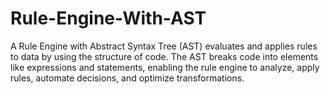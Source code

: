 # Rule-Engine-With-AST
A Rule Engine with Abstract Syntax Tree (AST) evaluates and applies rules to data by using the structure of code. The AST breaks code into elements like expressions and statements, enabling the rule engine to analyze, apply rules, automate decisions, and optimize transformations. 
